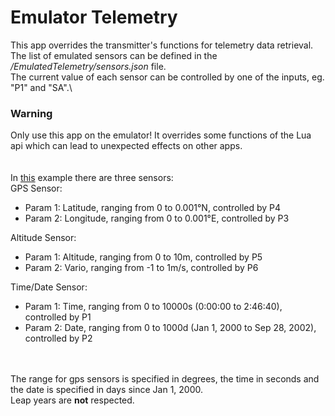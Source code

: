 # Emulator Telemetry

This app overrides the transmitter's functions for telemetry data retrieval.\
The list of emulated sensors can be defined in the <i>/EmulatedTelemetry/sensors.json</i> file.\
The current value of each sensor can be controlled by one of the inputs, eg. "P1" and "SA".\

### Warning
Only use this app on the emulator! It overrides some functions of the Lua api which can lead to unexpected effects on other apps.\
\
\
In <a href="https://github.com/LeonAirRC/Jeti-Lua-Apps/tree/main/Emulator%20Telemetry/EmulatedTelemetry/sensors.json">this</a> example there are three sensors:\
GPS Sensor:
- Param 1: Latitude, ranging from 0 to 0.001°N, controlled by P4
- Param 2: Longitude, ranging from 0 to 0.001°E, controlled by P3

Altitude Sensor:
- Param 1: Altitude, ranging from 0 to 10m, controlled by P5
- Param 2: Vario, ranging from -1 to 1m/s, controlled by P6

Time/Date Sensor:
- Param 1: Time, ranging from 0 to 10000s (0:00:00 to 2:46:40), controlled by P1
- Param 2: Date, ranging from 0 to 1000d (Jan 1, 2000 to Sep 28, 2002), controlled by P2

\
\
The range for gps sensors is specified in degrees, the time in seconds and the date is specified in days since Jan 1, 2000.\
Leap years are **not** respected.
